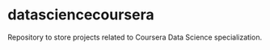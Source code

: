 # datasciencecoursera
Repository to store projects related to Coursera Data Science specialization.
